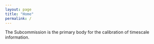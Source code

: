 ```yaml
---
layout: page
title: "Home"
permalink: /
---
```


The Subcommission is the primary body for the calibration of timescale information.
